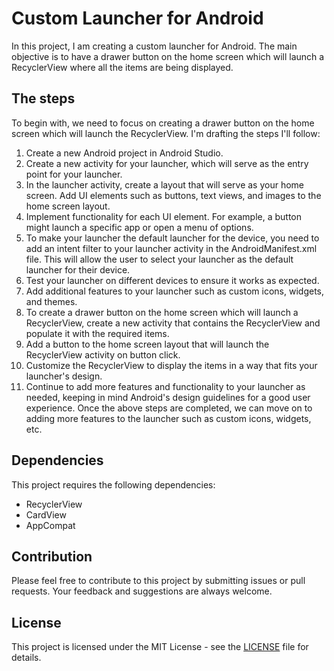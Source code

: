 # Custom Launcher for Android

In this project, I am creating a custom launcher for Android. The main objective is to have a drawer button on the home screen which will launch a RecyclerView where all the items are being displayed.

## The steps

To begin with, we need to focus on creating a drawer button on the home screen which will launch the RecyclerView. I'm drafting the steps I'll follow:

1. Create a new Android project in Android Studio.
2. Create a new activity for your launcher, which will serve as the entry point for your launcher.
3. In the launcher activity, create a layout that will serve as your home screen. Add UI elements such as buttons, text views, and images to the home screen layout.
4. Implement functionality for each UI element. For example, a button might launch a specific app or open a menu of options.
5. To make your launcher the default launcher for the device, you need to add an intent filter to your launcher activity in the AndroidManifest.xml file. This will allow the user to select your launcher as the default launcher for their device.
6. Test your launcher on different devices to ensure it works as expected.
7. Add additional features to your launcher such as custom icons, widgets, and themes.
8. To create a drawer button on the home screen which will launch a RecyclerView, create a new activity that contains the RecyclerView and populate it with the required items.
9. Add a button to the home screen layout that will launch the RecyclerView activity on button click.
10. Customize the RecyclerView to display the items in a way that fits your launcher's design.
11. Continue to add more features and functionality to your launcher as needed, keeping in mind Android's design guidelines for a good user experience.
Once the above steps are completed, we can move on to adding more features to the launcher such as custom icons, widgets, etc.

## Dependencies

This project requires the following dependencies:

- RecyclerView
- CardView
- AppCompat

## Contribution

Please feel free to contribute to this project by submitting issues or pull requests. Your feedback and suggestions are always welcome.

## License

This project is licensed under the MIT License - see the [LICENSE](LICENSE) file for details.
